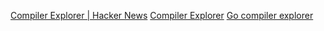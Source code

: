 
[Compiler Explorer | Hacker News](https://news.ycombinator.com/item?id=33224542)
[Compiler Explorer](https://godbolt.org/)
[Go compiler explorer](https://go.godbolt.org/)
